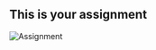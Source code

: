 ## This is your assignment

![Assignment](https://github.com/cremirdevio/personal-portfolio/blob/main/images/design.png)